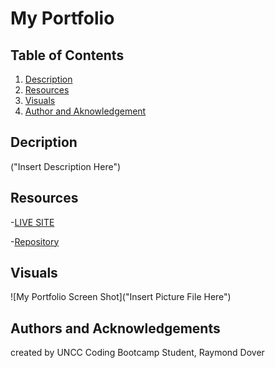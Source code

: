 # My Portfolio

## Table of Contents

1. [Description](#description)
2. [Resources](#resources)
3. [Visuals](#visuals)
4. [Author and Aknowledgement](#author-and-aknowledgements)

## Decription

("Insert Description Here")

## Resources

-[LIVE SITE](https://github.com/raydover/code-quiz)

-[Repository](https://git@github.com:raydover/code-quiz.git)

## Visuals


![My Portfolio Screen Shot]("Insert Picture File Here")

## Authors and Acknowledgements

created by UNCC Coding Bootcamp Student, Raymond Dover
